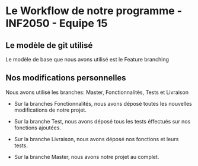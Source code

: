 # Le Workflow de notre programme - INF2050 - Equipe 15


## Le modèle de git utilisé

Le modèle de base que nous avons utilisé est le Feature branching


## Nos modifications personnelles

Nous avons utilisé les branches: Master, Fonctionnalités, Tests et Livraison

- Sur la branches Fonctionnalités, nous avons déposé toutes les nouvelles modifications de notre projet.

- Sur la branche Test, nous avons déposé tous les tests éffectués sur nos fonctions ajoutées.

- Sur la branche Livraison, nous avons déposé nos fonctions et leurs tests.

- Sur la branche Master, nous avons notre projet au complet.


